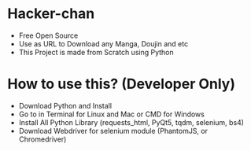 # Hacker-chan

- Free Open Source
- Use as URL to Download any Manga, Doujin and etc
- This Project is made from Scratch using Python

# How to use this? (Developer Only)

- Download Python and Install
- Go to in Terminal for Linux and Mac or CMD for Windows
- Install All Python Library (requests_html, PyQt5, tqdm, selenium, bs4)
- Download Webdriver for selenium module (PhantomJS, or Chromedriver)


